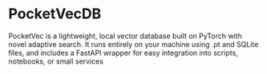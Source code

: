 # PocketVecDB
PocketVec is a lightweight, local vector database built on PyTorch with novel adaptive search. It runs entirely on your machine using .pt and SQLite files, and includes a FastAPI wrapper for easy integration into scripts, notebooks, or small services
